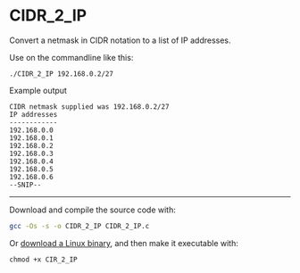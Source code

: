 # CIDR_2_IP
Convert a netmask in CIDR notation to a list of IP addresses.

Use on the commandline like this:
```
./CIDR_2_IP 192.168.0.2/27
```
Example output
```
CIDR netmask supplied was 192.168.0.2/27
IP addresses
------------
192.168.0.0
192.168.0.1
192.168.0.2
192.168.0.3
192.168.0.4
192.168.0.5
192.168.0.6
--SNIP--
```
------

Download and compile the source code with:
```sh
gcc -Os -s -o CIDR_2_IP CIDR_2_IP.c
```
Or [download a Linux binary](https://github.com/cyberfilth/CIDR_2_IP/releases/download/v1/CIDR_2_IP), and then make it executable with:
```
chmod +x CIR_2_IP
```

